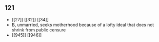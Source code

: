 ## 121
- [[27]] [[32]] [[34]] 
- B, unmarried, seeks motherhood because of a lofty ideal that does not shrink from public censure
- [[945]] [[946]] 

